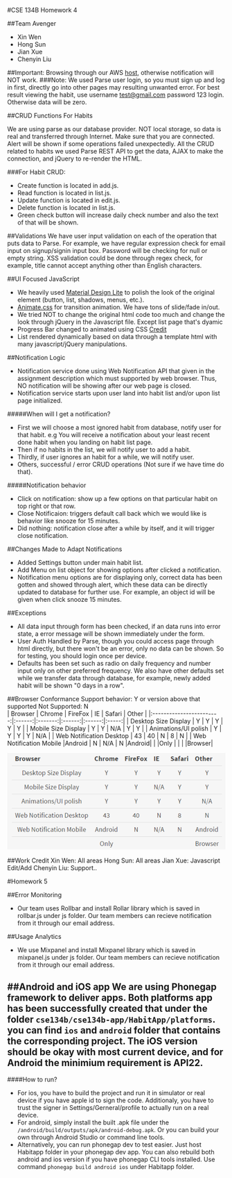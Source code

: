 #CSE 134B Homework 4

##Team Avenger
* Xin Wen
* Hong Sun
* Jian Xue
* Chenyin Liu

##Important: Browsing through our AWS [host](http://52.8.46.213:8080/HW4/src/), otherwise notification will NOT work.
###Note: We used Parse user login, so you must sign up and log in first, 
directly go into other pages may resulting unwanted error. For best result viewing the habit, 
use username test@gmail.com password 123 login. Otherwise data will be zero.

##CRUD Functions For Habits

We are using parse as our database provider. NOT local storage, so data is real and transferred through
Internet. Make sure that you are connected. Alert will be shown if some operations failed unexpectedly.
All the CRUD related to habits we used Parse REST API to get the data,
AJAX to make the connection, and jQuery to re-render the HTML.

###For Habit CRUD:
* Create function is located in add.js.
* Read function is located in list.js. 
* Update function is located in edit.js.
* Delete function is located in list.js.
* Green check button will increase daily check number and also the text of that will be shown.

##Validations
We have user input validation on each of the operation that puts data
to Parse. For example, we have regular expression check for email input
on signup/signin input box. Password will be checking for null or empty
string.
XSS validation could be done through regex check, for example, title cannot accept anything other
than English characters.

##UI Focused JavaScript
* We heavily used [Material Design Lite](http://www.getmdl.io/index.html)
to polish the look of the original element (button, list, shadows, menus, etc.).
* [Animate.css](https://daneden.github.io/animate.css/)
for transition animation. We have tons of slide/fade in/out.
* We tried NOT to change the original html code too much and change the look
through jQuery in the Javascript file. Except list page that's dyamic 
* Progress Bar changed to animated using CSS [Credit](https://css-tricks.com/css3-progress-bars/)
* List rendered dynamically based on data through a template html with many javascript/jQuery manipulations.

##Notification Logic
* Notification service done using Web Notification API that given in the assignment description which
must supported by web browser. Thus, NO notification will be showing after our web page is closed.
* Notification service starts upon user land into habit list and/or upon list page initialized.


#####When will I get a notification?
* First we will choose a most ignored habit from database, notify user for that habit. 
e.g You will receive a notification about your least recent done habit when you 
landing on habit list page.
* Then if no habits in the list, we will notify user to add a habit.
* Thirdly, if user ignores an habit for a while, we will notify user.
* Others, successful / error CRUD operations (Not sure if we have time do that).

#####Notification behavior
* Click on notification: show up a few options on that particular habit on top right or that row.
* Close Notificaion: triggers default call back which we would like is behavior like snooze for 15 minutes.
* Did nothing: notification close after a while by itself, and it will trigger close notification.


##Changes Made to Adapt Notifications
* Added Settings button under main habit list.
* Add Menu on list object for showing options after clicked a notification.
* Notification menu options are for displaying only, correct data has been gotten and showed through alert, 
  which these data can be directly updated to database for further use. For example, an object id 
  will be given when click snooze 15 minutes.

##Exceptions
* All data input through form has been checked, if an data runs into error state, a error message
will be shown immediately under the form.
* User Auth Handled by Parse, though you could access page through html directly, but there won't
be an error, only no data can be shown. So for testing, you should login once per device.
* Defaults has been set such as radio on daily frequency and number input only on other preferred
frequency. We also have other defaults set while we transfer data through database, for example, 
newly added habit will be shown "0 days in a row".

##Browser Conformance
Support behavior: Y or version above that supported
Not Supported: N  
|       Browser            | Chrome | FireFox |   IE   | Safari | Other |
|:------------------------:|:------:|:-------:|:------:|:------:|:-----:|
| Desktop Size Display     |   Y    |   Y     |   Y    |   Y    |  Y    |
| Mobile Size Display      |   Y    |   Y     |   N/A  |   Y    |  Y    |
| Animations/UI polish     |   Y    |   Y     |   Y    |   Y    |  N/A  |
| Web Notification Desktop |   43   |   40    |   N    |   8    |  N    |
| Web Notification Mobile  |Android |   N     |   N/A  |   N    |Android|
|                          |Only    |         |        |        |Browser|

![Alt text](./conformance.png)

##Work Credit
Xin Wen: All areas
Hong Sun: All areas
Jian Xue: Javascript Edit/Add
Chenyin Liu: Support..


#Homework 5

##Error Monitoring
* Our team uses Rollbar and install Rollar library which is saved in rollbar.js under js folder. Our team members can recieve notification from it through our email address. 

##Usage Analytics
* We use Mixpanel and install Mixpanel library which is saved in mixpanel.js under js folder. Our team members can recieve notification from it through our email address. 

##Android and iOS app
We are using Phonegap framework to deliver apps. Both platforms app has been successfully created that under
the folder ```cse134b/cse134b-app/HabitApp/platforms```. you can find ```ios``` and ```android``` folder that 
contains the corresponding project. The iOS version should be okay with most current device, and for
Android the minimium requirement is API22.
---
####How to run?
* For ios, you have to build the project and run it in simulator or real device
if you have apple id to sign the code. Additionaly, you have to trust the signer in Settings/Gerneral/profile to actually run on a real device.
* For android, simply install the built .apk file under the ```/android/build/outputs/apk/android-debug.apk```. 
Or you can build your own through Android Studio or command line tools.
* Alternatively, you can run phonegap dev to test easier. Just host Habitapp folder in your phonegap dev app.
You can also rebuild both android and ios version if you have phonegap CLI tools installed. Use command
```phonegap build android ios``` 
under Habitapp folder.